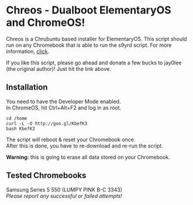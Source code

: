 Chreos - Dualboot ElementaryOS and ChromeOS!
======

Chreos is a Chrubuntu based installer for ElementaryOS.
This script should run on any Chromebook that is able to run the s9yrd script.
For more information, [click](http://chromeos-cr48.blogspot.de/search?updated-max=2013-06-26T08:52:00-04:00&max-results=3).  

If you like this script, please go ahead and donate a few bucks to jay0lee (the original author)! Just hit the link above.

Installation
------------

You need to have the Developer Mode enabled.  
In ChromeOS, hit Ctrl+Alt+F2 and log in as root.  

```
cd /home
curl -L -O http://goo.gl/KbefK3
bash KbefK3
```

The script will reboot & reset your Chromebook once.   
After this is done, you have to re-download and re-run the script.

**Warning:** this is going to erase all data stored on your Chromebook.

Tested Chromebooks
------------------
Samsung Series 5 550 (LUMPY PINK B-C 3343)  
*Please report any successful or failed attempts!*
